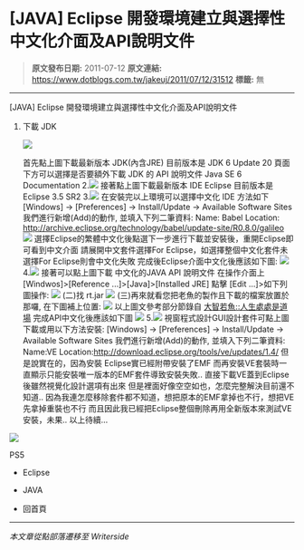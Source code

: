 # [JAVA] Eclipse 開發環境建立與選擇性中文化介面及API說明文件

> **原文發布日期:** 2011-07-12
> **原文連結:** https://www.dotblogs.com.tw/jakeuj/2011/07/12/31512
> **標籤:** 無

---

[JAVA] Eclipse 開發環境建立與選擇性中文化介面及API說明文件

1. 下載 JDK

   [![](http://java.sun.com/im/logo_oracle_footer.gif)](http://java.sun.com/javase/downloads/index.jsp)

   首先點上圖下載最新版本 JDK(內含JRE) 目前版本是 JDK 6 Update 20
頁面下方可以選擇是否要額外下載 JDK 的 API 說明文件 Java SE 6 Documentation
2.[![](http://www.eclipse.org/eclipse.org-common/themes/Nova/images/eclipse.png)](http://www.eclipse.org/downloads/)
接著點上圖下載最新版本 IDE Eclipse 目前版本是 Eclipse 3.5 SR2
3.[![](http://www.eclipse.org/images/egg-incubation.png)](http://www.eclipse.org/babel/)
在安裝完以上環境可以選擇中文化 IDE 方法如下
[Windows] -> [Preferences] -> Install/Update -> Available Software Sites
我們進行新增(Add)的動作, 並填入下列二筆資料:
Name: Babel
Location: http://archive.eclipse.org/technology/babel/update-site/R0.8.0/galileo
![](http://img64.imageshack.us/img64/1454/15704602.jpg)
選擇Eclipse的繁體中文化後點選下一步進行下載並安裝後，重開Eclipse即可看到中文介面
請展開中文套件選擇For Eclipse，如選擇整個中文化套件未選擇For Eclipse則會中文化失敗
完成後Eclipse介面中文化後應該如下圖:
![](http://img191.imageshack.us/img191/7117/16644672.jpg)
4.[![](http://dev.eclipse.org/large_icons/actions/bookmark-new.png)](http://of.openfoundry.org/download_path/java4zhtw/1.6.20081225/com.sun.java.doc.sdk.1.6_tw_Kuo_chaoyi_v20081225.zip)
接著可以點上圖下載 中文化的JAVA API 說明文件
在操作介面上[Windwos]>[Reference ...]>[Java]>[Installed JRE] 點擊 [Edit ...]>如下列圖操作:
[![](http://2.bp.blogspot.com/_Sx-9Cwd1BEg/SU_FjIyYQbI/AAAAAAAABy0/XR_cbjFJ1ZM/s400/eclipse3.4.tw.chaoyi.kuo.03.png)](http://2.bp.blogspot.com/_Sx-9Cwd1BEg/SU_FjIyYQbI/AAAAAAAABy0/XR_cbjFJ1ZM/s1600-h/eclipse3.4.tw.chaoyi.kuo.03.png)
(二)找 rt.jar
[![](http://4.bp.blogspot.com/_Sx-9Cwd1BEg/SU_GT7rrVgI/AAAAAAAABy8/o-YizabEgqA/s400/eclipse3.4.tw.chaoyi.kuo.04.png)](http://4.bp.blogspot.com/_Sx-9Cwd1BEg/SU_GT7rrVgI/AAAAAAAABy8/o-YizabEgqA/s1600-h/eclipse3.4.tw.chaoyi.kuo.04.png)
(三)再來就看您把老魚的製作且下載的檔案放置於那囉, 在下圖補上位置:
[![](http://3.bp.blogspot.com/_Sx-9Cwd1BEg/SU_HLxxyNTI/AAAAAAAABzE/a6XcXfCwmCY/s400/eclipse3.4.tw.chaoyi.kuo.05.png)](http://3.bp.blogspot.com/_Sx-9Cwd1BEg/SU_HLxxyNTI/AAAAAAAABzE/a6XcXfCwmCY/s1600-h/eclipse3.4.tw.chaoyi.kuo.05.png)
以上圖文參考部分節錄自 [大智若魚::人生處處是道場](http://oss-tw.blogspot.com/)
完成API中文化後應該如下圖
![](http://img190.imageshack.us/img190/1876/69920050.jpg)
5.[![](http://www.eclipse.org/eclipse.org-common/themes/Nova/images/eclipse.png)](http://www.eclipse.org/vep/downloads/)
視窗程式設計GUI設計套件可點上圖下載或用以下方法安裝:
[Windows] -> [Preferences] -> Install/Update -> Available Software Sites
我們進行新增(Add)的動作, 並填入下列二筆資料:
Name:VE
Location:<http://download.eclipse.org/tools/ve/updates/1.4/>
但是說實在的，因為安裝 Eclipse實已經附帶安裝了EMF
而再安裝VE套裝時一直顯示只能安裝唯一版本的EMF套件導致安裝失敗..
直接下載VE蓋到Eclipse後雖然視覺化設計選項有出來
但是裡面好像空空如也，怎麼完整解決目前還不知道..
因為我連怎麼移除套件都不知道，想把原本的EMF拿掉也不行，想把VE先拿掉重裝也不行
而且因此我已經把Eclipse整個刪除再用全新版本來測試VE安裝，未果..
以上待續...

![](https://card.psnprofiles.com/1/jakeuj.png)

PS5

* Eclipse
* JAVA

* 回首頁

---

*本文章從點部落遷移至 Writerside*
